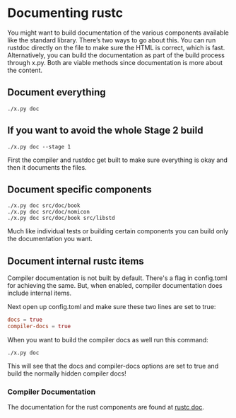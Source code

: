 # Documenting rustc

You might want to build documentation of the various components
available like the standard library. There’s two ways to go about this.
 You can run rustdoc directly on the file to make sure the HTML is
 correct, which is fast. Alternatively, you can build the documentation
 as part of the  build process through x.py. Both are viable methods
 since documentation  is more about the content.

## Document everything

```ignore
./x.py doc
```

## If you want to avoid the whole Stage 2 build

```ignore
./x.py doc --stage 1
```

First the compiler and rustdoc get built to make sure everything is okay
and then it documents the files.

## Document specific components

```ignore
./x.py doc src/doc/book
./x.py doc src/doc/nomicon
./x.py doc src/doc/book src/libstd
```

Much like individual tests or building certain components you can build only
 the documentation you want.

## Document internal rustc items

Compiler documentation is not built by default. There's a flag in
config.toml for achieving the same.
But, when enabled, compiler documentation does include internal items.

Next open up config.toml and make sure these two lines are set to true:

```toml
docs = true
compiler-docs = true
```

When you want to build the compiler docs as well run this command:

```ignore
./x.py doc
```

This will see that the docs and compiler-docs options are set to true
and build the normally hidden compiler docs!

### Compiler Documentation

The documentation for the rust components are found at [rustc doc].

[rustc doc]: https://doc.rust-lang.org/nightly/nightly-rustc/rustc/
